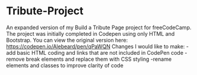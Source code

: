 # Tribute-Project
An expanded version of my Build a Tribute Page project for freeCodeCamp.
The project was initially completed in Codepen using only HTML and Bootstrap. You can view the original version here: https://codepen.io/Alebeard/pen/qPaWQN
Changes I would like to make:
-add basic HTML coding and links that are not included in CodePen code
-remove break elements and replace them with CSS styling
-rename elements and classes to improve clarity of code
